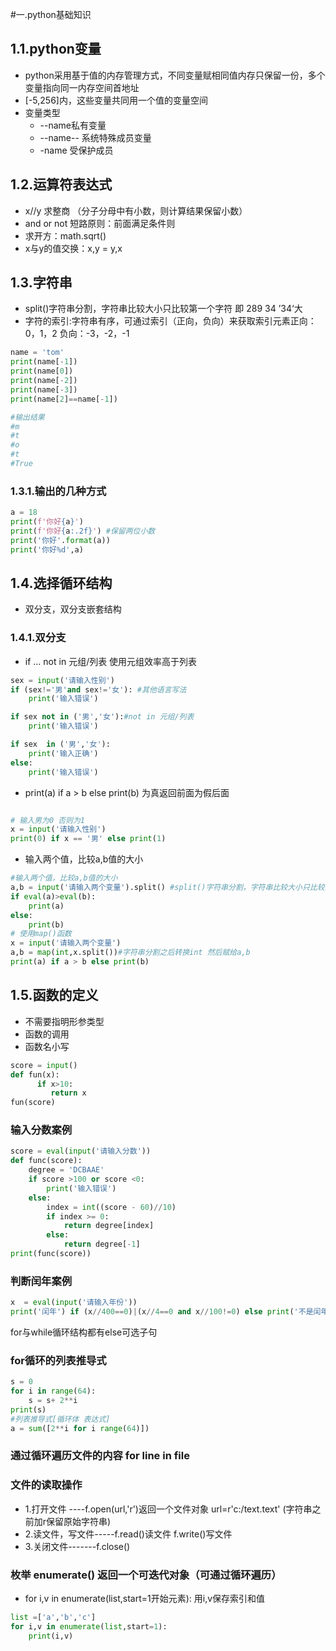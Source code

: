 #一.python基础知识
## 1.1.python变量
- python采用基于值的内存管理方式，不同变量赋相同值内存只保留一份，多个变量指向同一内存空间首地址
- [-5,256]内，这些变量共同用一个值的变量空间
- 变量类型
  -  --name私有变量
  -  --name-- 系统特殊成员变量
  -  -name 受保护成员
## 1.2.运算符表达式
- x//y 求整商 （分子分母中有小数，则计算结果保留小数）
- and or not 短路原则：前面满足条件则
- 求开方：math.sqrt()
- x与y的值交换：x,y = y,x
## 1.3.字符串
- split()字符串分割，字符串比较大小只比较第一个字符 即 289 34 ’34‘大
- 字符的索引:字符串有序，可通过索引（正向，负向）来获取索引元素正向：0，1，2 负向：-3，-2，-1
```python
name = 'tom'
print(name[-1])
print(name[0])
print(name[-2])
print(name[-3])
print(name[2]==name[-1])

#输出结果
#m
#t
#o
#t
#True
```
### 1.3.1.输出的几种方式
```python
a = 18
print(f'你好{a}')
print(f'你好{a:.2f}') #保留两位小数
print('你好'.format(a))
print('你好%d',a)
```
## 1.4.选择循环结构
- 双分支，双分支嵌套结构
### 1.4.1.双分支
- if ... not in 元组/列表
使用元组效率高于列表
```python
sex = input('请输入性别')
if (sex!='男'and sex!='女'): #其他语言写法
    print('输入错误')

if sex not in ('男','女'):#not in 元组/列表
    print('输入错误')

if sex  in ('男','女'):
    print('输入正确')
else:
    print('输入错误')
```
- print(a) if a > b else print(b) 为真返回前面为假后面
```python

# 输入男为0 否则为1
x = input('请输入性别')
print(0) if x == '男' else print(1)
```
- 输入两个值，比较a,b值的大小
```python
#输入两个值，比较a,b值的大小
a,b = input('请输入两个变量').split() #split()字符串分割，字符串比较大小只比较第一个字符 即 289 34 ’34‘大
if eval(a)>eval(b):
    print(a)
else:
    print(b)
# 使用map()函数
x = input('请输入两个变量')
a,b = map(int,x.split())#字符串分割之后转换int 然后赋给a,b
print(a) if a > b else print(b)
```
## 1.5.函数的定义
- 不需要指明形参类型
- 函数的调用
- 函数名小写
```python
score = input()
def fun(x):
      if x>10:
         return x
fun(score) 
```
### 输入分数案例
```python
score = eval(input('请输入分数'))
def func(score):
    degree = 'DCBAAE'
    if score >100 or score <0:
        print('输入错误')
    else:
        index = int((score - 60)//10)
        if index >= 0:
            return degree[index]
        else:
            return degree[-1]
print(func(score))
```
### 判断闰年案例
```python
x  = eval(input('请输入年份'))
print('闰年') if (x//400==0)|(x//4==0 and x//100!=0) else print('不是闰年')
```
for与while循环结构都有else可选子句
### for循环的列表推导式
```python
s = 0
for i in range(64):
    s = s+ 2**i
print(s)
#列表推导式[循环体 表达式]
a = sum([2**i for i range(64)])
```
### 通过循环遍历文件的内容 for line in file
### 文件的读取操作
- 1.打开文件 ----f.open(url,'r')返回一个文件对象 url=r'c:/text.text' (字符串之前加r保留原始字符串)
- 2.读文件，写文件-----f.read()读文件 f.write()写文件
- 3.关闭文件-------f.close()
### 枚举 enumerate() 返回一个可迭代对象（可通过循环遍历）
-  for i,v in enumerate(list,start=1开始元素): 用i,v保存索引和值
```python
list =['a','b','c']
for i,v in enumerate(list,start=1):
    print(i,v)
```